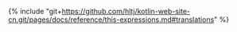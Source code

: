{% include "git+https://github.com/hltj/kotlin-web-site-cn.git/pages/docs/reference/this-expressions.md#translations" %}
